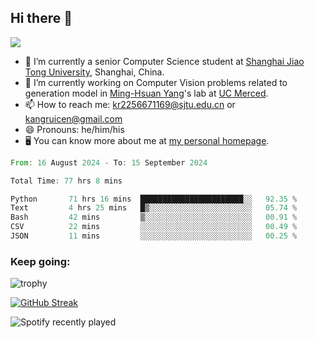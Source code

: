 ## Hi there 👋

![](https://komarev.com/ghpvc/?username=Kr-Panghu)
- 🌱 I’m currently a senior Computer Science student at [Shanghai Jiao Tong University](https://www.sjtu.edu.cn), Shanghai, China.
- 🔭 I’m currently working on Computer Vision problems related to generation model in [Ming-Hsuan Yang](https://faculty.ucmerced.edu/mhyang/)'s lab at [UC Merced](https://www.ucmerced.edu/).
- 📫 How to reach me: kr2256671169@sjtu.edu.cn or kangruicen@gmail.com
- 😄 Pronouns: he/him/his
- 🖥️ You can know more about me at [my personal homepage](https://kr-panghu.github.io).

<!--START_SECTION:waka-->

```rust
From: 16 August 2024 - To: 15 September 2024

Total Time: 77 hrs 8 mins

Python       71 hrs 16 mins  ███████████████████████░░   92.35 %
Text         4 hrs 25 mins   █▒░░░░░░░░░░░░░░░░░░░░░░░   05.74 %
Bash         42 mins         ▒░░░░░░░░░░░░░░░░░░░░░░░░   00.91 %
CSV          22 mins         ░░░░░░░░░░░░░░░░░░░░░░░░░   00.49 %
JSON         11 mins         ░░░░░░░░░░░░░░░░░░░░░░░░░   00.25 %
```

<!--END_SECTION:waka-->

<h3 align="left">Keep going:</h3>

![trophy](https://github-profile-trophy.vercel.app/?username=Kr-Panghu&theme=onedark&title=MultiLanguage,Stars,Followers,Repositories,Commits,Experience)

[![GitHub Streak](https://github-readme-streak-stats.herokuapp.com/?user=Kr-Panghu)](https://git.io/streak-stats)

![Spotify recently played](https://spotify-recently-played-readme.vercel.app/api?user=313cmgdfngjjlfotpedtywb7cpca)
